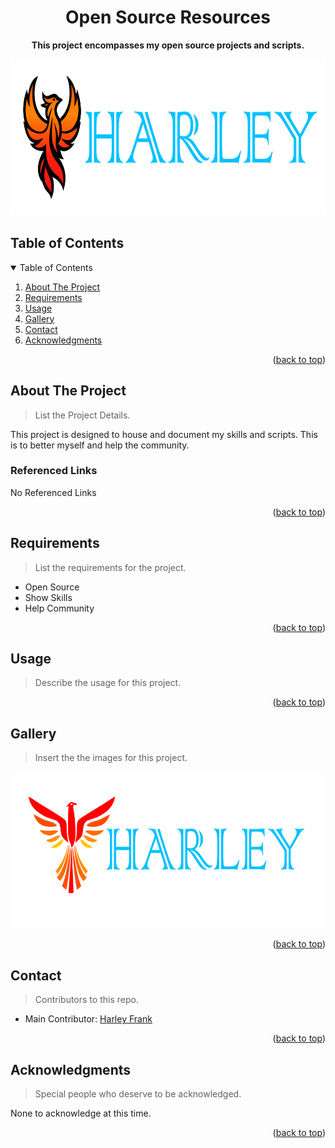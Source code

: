 <div id="top"></div>

<!-- PROJECT DETAILS -->
<div align="center">
	<h1>Open Source Resources</h1>
	<p><strong>This project encompasses my open source projects and scripts.</strong><p>
	<img src="images/2024-Phoenix-HiRes-Transparent.png" width="600px" height="250px" alt="Main Logo">
</div>

## Table of Contents
<!-- TABLE OF CONTENTS -->
<details open="open">
	<summary>Table of Contents</summary>
	<ol>
		<li><a href="#about-the-project">About The Project</a></li>
		<li><a href="#requirements">Requirements</a></li>
		<li><a href="#usage">Usage</a></li>
		<li><a href="#gallery">Gallery</a></li>
		<li><a href="#contact">Contact</a></li>
		<li><a href="#acknowledgments">Acknowledgments</a></li>
	</ol>
</details>

<div align="right"><p>(<a href="#top">back to top</a>)</p></div>

<!-- ABOUT THE PROJECT -->
## About The Project
> List the Project Details.

This project is designed to house and document my skills and scripts. This is to better myself and help the community.


### Referenced Links

No Referenced Links

<div align="right"><p>(<a href="#top">back to top</a>)</p></div>

<!-- REQUIREMENTS -->
## Requirements
> List the requirements for the project.

- Open Source
- Show Skills
- Help Community

<div align="right"><p>(<a href="#top">back to top</a>)</p></div>

<!-- USAGE -->
## Usage
> Describe the usage for this project.

<div align="right"><p>(<a href="#top">back to top</a>)</p></div>

<!-- GALLERY -->
## Gallery
> Insert the the images for this project.

<img src="images/logo.png" width="600px" height="250px" alt="Main Logo">

<div align="right"><p>(<a href="#top">back to top</a>)</p></div>

<!-- CONTACT -->
## Contact
> Contributors to this repo.

- Main Contributor: [Harley Frank](https://github.com/xXsoulshockerXx)
<div align="right"><p>(<a href="#top">back to top</a>)</p></div>

<!-- ACKNOWLEDGEMENTS -->
## Acknowledgments
> Special people who deserve to be acknowledged.

None to acknowledge at this time.

<div align="right"><p>(<a href="#top">back to top</a>)</p></div>
